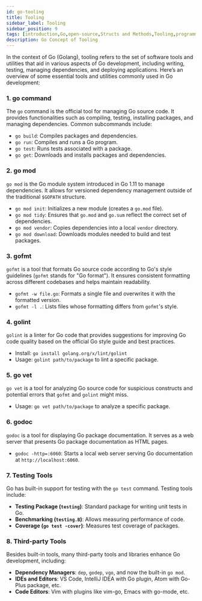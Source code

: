 ```yaml
---
id: go-tooling
title: Tooling
sidebar_label: Tooling
sidebar_position: 9
tags: [introduction,Go,open-source,Structs and Methods,Tooling,programming language]
description: Go Concept of Tooling
---
```


In the context of Go (Golang), tooling refers to the set of software tools and utilities that aid in various aspects of Go development, including writing, testing, managing dependencies, and deploying applications. Here’s an overview of some essential tools and utilities commonly used in Go development:

### 1. **go command**
The `go` command is the official tool for managing Go source code. It provides functionalities such as compiling, testing, installing packages, and managing dependencies. Common subcommands include:
- `go build`: Compiles packages and dependencies.
- `go run`: Compiles and runs a Go program.
- `go test`: Runs tests associated with a package.
- `go get`: Downloads and installs packages and dependencies.

### 2. **go mod**
`go mod` is the Go module system introduced in Go 1.11 to manage dependencies. It allows for versioned dependency management outside of the traditional `$GOPATH` structure.

- `go mod init`: Initializes a new module (creates a `go.mod` file).
- `go mod tidy`: Ensures that `go.mod` and `go.sum` reflect the correct set of dependencies.
- `go mod vendor`: Copies dependencies into a local `vendor` directory.
- `go mod download`: Downloads modules needed to build and test packages.

### 3. **gofmt**
`gofmt` is a tool that formats Go source code according to Go's style guidelines (`gofmt` stands for "Go format"). It ensures consistent formatting across different codebases and helps maintain readability.

- `gofmt -w file.go`: Formats a single file and overwrites it with the formatted version.
- `gofmt -l .`: Lists files whose formatting differs from `gofmt`'s style.

### 4. **golint**
`golint` is a linter for Go code that provides suggestions for improving Go code quality based on the official Go style guide and best practices.

- Install: `go install golang.org/x/lint/golint`
- Usage: `golint path/to/package` to lint a specific package.

### 5. **go vet**
`go vet` is a tool for analyzing Go source code for suspicious constructs and potential errors that `gofmt` and `golint` might miss.

- Usage: `go vet path/to/package` to analyze a specific package.

### 6. **godoc**
`godoc` is a tool for displaying Go package documentation. It serves as a web server that presents Go package documentation as HTML pages.

- `godoc -http=:6060`: Starts a local web server serving Go documentation at `http://localhost:6060`.

### 7. **Testing Tools**
Go has built-in support for testing with the `go test` command. Testing tools include:
- **Testing Package (`testing`)**: Standard package for writing unit tests in Go.
- **Benchmarking (`testing.B`)**: Allows measuring performance of code.
- **Coverage (`go test -cover`)**: Measures test coverage of packages.

### 8. **Third-party Tools**
Besides built-in tools, many third-party tools and libraries enhance Go development, including:
- **Dependency Managers**: `dep`, `godep`, `vgo`, and now the built-in `go mod`.
- **IDEs and Editors**: VS Code, IntelliJ IDEA with Go plugin, Atom with Go-Plus package, etc.
- **Code Editors**: Vim with plugins like vim-go, Emacs with go-mode, etc. 